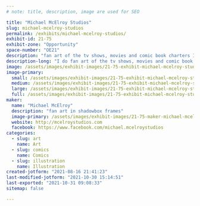 ```yaml
---
# note: title, description, image are used for SEO

title: "Michael McElroy Studios"
slug: michael-mcelroy-studios
permalink: /exhibits/michael-mcelroy-studios/
exhibit-id: 21-75
exhibit-zone: "Opportunity"
space-number: "OE21"
description: "fan art of the tv shows, movies and comic book charters I enjoy and make into a shadowbox cel art. "
description-long: "I do fan art of the tv shows, movies and comic book charters I enjoy and make into a shadowbox cel art. "
image: /assets/images/exhibit-images/21-75-exhibit-michael-mcelroy-studios-238685726-10160292107056320-1310676102989804670-n-large.jpg
image-primary: 
  small: /assets/images/exhibit-images/21-75-exhibit-michael-mcelroy-studios-238685726-10160292107056320-1310676102989804670-n-small.jpg
  medium: /assets/images/exhibit-images/21-75-exhibit-michael-mcelroy-studios-238685726-10160292107056320-1310676102989804670-n-medium.jpg
  large: /assets/images/exhibit-images/21-75-exhibit-michael-mcelroy-studios-238685726-10160292107056320-1310676102989804670-n-large.jpg
  full: /assets/images/exhibit-images/21-75-exhibit-michael-mcelroy-studios-238685726-10160292107056320-1310676102989804670-n-full.jpg
maker: 
  name: "Michael McElroy"
  description: "fan art in shadowbox frames"
  image-primary: /assets/images/exhibit-images/21-75-maker-michael-mcelroy-studios-mcelroystudios-facebook-copy-medium.JPG
  website: http://mcelroystudios.com
  facebook: https://www.facebook.com/michael.mcelroystudios
categories: 
  - slug: art
    name: Art
  - slug: comics
    name: Comics
  - slug: illustration
    name: Illustration
created-jotform: "2021-08-16 21:41:23"
last-modified-jotform: "2021-10-30 15:14:51"
last-exported: "2021-10-31 09:08:33"
sitemap: false

---
```

